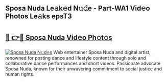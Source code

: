 ## Sposa Nuda Le𝚊k𝚎d N𝚞𝚍e - Part-WA1 Vid𝚎o Photos Le𝚊ks epsT3

# <h2><a href="http://fbed049.evod.top/?m=Sposa+Nuda">🔗 👉🔴 Sposa Nuda Vid𝚎o Ph𝚘t𝚘s</a></h2>

[![Sposa Nuda N𝚞d𝚎s](https://i.imgur.com/8V9OHl7.gif)](http://fbed049.evod.top/?m=Sposa+Nuda)
Web entertainer Sposa Nuda and digital artist, renowned for posting dance and lifestyle content through solo and collaborative dance performances and short videos. Passionate advocate Sposa Nuda, known for their unwavering commitment to social justice and human rights. 

